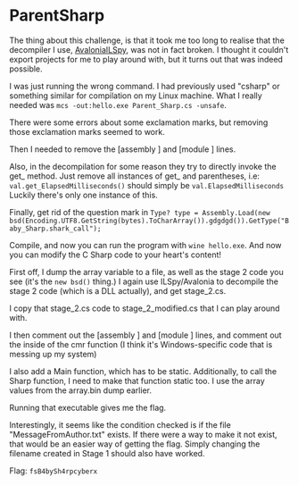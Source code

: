 # ParentSharp

The thing about this challenge, is that it took me too long to realise that the decompiler I use, [AvaloniaILSpy](https://github.com/icsharpcode/AvaloniaILSpy),
 was not in fact broken. I thought it couldn't export projects for me to play around with, but it turns out that was indeed possible.

I was just running the wrong command. I had previously used "csharp" or something similar for compilation on my Linux machine. What I
really needed was `mcs -out:hello.exe Parent_Sharp.cs -unsafe`.

There were some errors about some exclamation marks, but removing those exclamation marks seemed to work.

Then I needed to remove the [assembly ] and [module ] lines.

Also, in the decompilation for some reason they try to directly invoke the get\_ method. Just remove all instances of get\_ and parentheses,
i.e: `val.get_ElapsedMilliseconds()` should simply be `val.ElapsedMilliseconds`
Luckily there's only one instance of this.

Finally, get rid of the question mark in `Type? type = Assembly.Load(new bsd(Encoding.UTF8.GetString(bytes).ToCharArray()).gdgdgd()).GetType("Baby_Sharp.shark_call");`

Compile, and now you can run the program with `wine hello.exe`. And now you can modify the C Sharp code to your heart's content!

First off, I dump the array variable to a file, as well as the stage 2 code you see (it's the `new bsd()` thing.) I again use ILSpy/Avalonia to decompile
the stage 2 code (which is a DLL actually), and get stage\_2.cs. 

I copy that stage\_2.cs code to stage\_2\_modified.cs that I can play around with.


I then comment out the [assembly ] and [module ] lines, and comment out the inside of the cmr function (I think it's Windows-specific code that is messing up my
system)

I also add a Main function, which has to be static.
 Additionally, to call the Sharp function, I need to make that function static too.
 I use the array values from the array.bin dump earlier.

 Running that executable gives me the flag.

 Interestingly, it seems like the condition checked is if the file "MessageFromAuthor.txt" exists. If there were a way to make it not exist, that would
 be an easier way of getting the flag. Simply changing the filename created in Stage 1 should also have worked.

 Flag: `fsB4bySh4rpcyberx`
